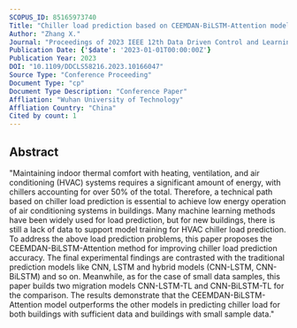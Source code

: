 ```yaml
---
SCOPUS_ID: 85165973740
Title: "Chiller load prediction based on CEEMDAN-BiLSTM-Attention model for sufficient data and small sample data cases"
Author: "Zhang X."
Journal: "Proceedings of 2023 IEEE 12th Data Driven Control and Learning Systems Conference, DDCLS 2023"
Publication Date: {'$date': '2023-01-01T00:00:00Z'}
Publication Year: 2023
DOI: "10.1109/DDCLS58216.2023.10166047"
Source Type: "Conference Proceeding"
Document Type: "cp"
Document Type Description: "Conference Paper"
Affliation: "Wuhan University of Technology"
Affliation Country: "China"
Cited by count: 1
---
```


## Abstract
"Maintaining indoor thermal comfort with heating, ventilation, and air conditioning (HVAC) systems requires a significant amount of energy, with chillers accounting for over 50% of the total. Therefore, a technical path based on chiller load prediction is essential to achieve low energy operation of air conditioning systems in buildings. Many machine learning methods have been widely used for load prediction, but for new buildings, there is still a lack of data to support model training for HVAC chiller load prediction. To address the above load prediction problems, this paper proposes the CEEMDAN-BiLSTM-Attention method for improving chiller load prediction accuracy. The final experimental findings are contrasted with the traditional prediction models like CNN, LSTM and hybrid models (CNN-LSTM, CNN-BiLSTM) and so on. Meanwhile, as for the case of small data samples, this paper builds two migration models CNN-LSTM-TL and CNN-BiLSTM-TL for the comparison. The results demonstrate that the CEEMDAN-BiLSTM-Attention model outperforms the other models in predicting chiller load for both buildings with sufficient data and buildings with small sample data."
